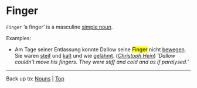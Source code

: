 # Finger

`Finger` ‘a finger’ is a masculine [simple noun](../../simpleNouns.md).

Examples:
- Am Tage seiner Entlassung konnte Dallow seine <mark>Finger</mark> nicht [bewegen](../../../verbs/b/be/bewegen.md). Sie waren [steif](../../../adjectives/s/st/steif.md) und [kalt](../../../adjectives/k/ka/kalt.md) und wie [gelähmt](../../../adjectives/g/ge/gelaehmt.md). (*[Christoph Hein](../../../texts/ChristophHein/DerTangoSpieler.md)*) *‘Dallow couldn’t move his fingers. They were stiff and cold and as if paralysed.’*

----

Back up to: [Nouns](../../index.md) | [Top](../../../index.md)
